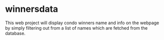# winnersdata
This web project will display condo winners name and info on the webpage by simply filtering out from a list of names which are fetched from the database.
